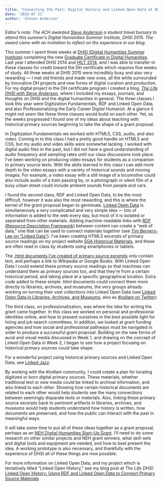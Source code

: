 ```yaml
---
title: 'Connecting the Past: Digital History and Linked Open Data at DHSI 2015'
date: '2015-07-21'
author: 'Steven Anderson'
---
```

*Editor’s note: The ACH awarded [Steve Anderson](http://steveanderson.digital) a student travel bursary to attend this summer’s Digital Humanities Summer Institute, DHSI 2015. The award came with an invitation to reflect on the experience in our blog.*

This summer I spent three weeks at [DHSI (Digital Humanities Summer Institute)](http://dhsi.org) completing the new [Graduate Certificate in Digital Humanities](http://web.uvic.ca/calendar2014-09/GRAD/GPROGS/Engl/PrRe.html#GCinDH). Last year I attended DHSI 2014 and [HILT 2014](http://dhtraining.org), and I was able to transfer-in these classes for credit toward the DH certificate which requires five weeks of study. All three weeks at DHSI 2015 were incredibly busy and also very rewarding — I met old friends and made new ones, all the while surrounded by innovative DH projects and new forms of digital curation and production. For my digital project in the DH certificate program I created a blog, [*The Life DHSI with Steve Anderson*](http://thelifedhsi.org), where I included my essays, journals, and thoughts on DHSI and the digital humanities in general. The three classes I took this year were Digitization Fundamentals, RDF and Linked Open Data, and also Professionalizing the Early Career Digital Humanist. At a glance it might not seem like these three classes would build on each other. Yet, as the weeks progressed I found one of my ideas about teaching with historical primary sources beginning to take the shape of a grant proposal.

In Digitization Fundamentals we worked with HTML5, CSS, audio, and also video. Coming in to this class I had a pretty good handle on HTML5 and CSS, but my audio and video skills were somewhat lacking. I worked with digital audio files in the past, but I did not have a good understanding of audio frequency and sampling rates until our class discussions took place. I’ve been working on producing video essays for students as a companion to primary source texts. With the skills learned in this class I can add more depth to the video essays with a variety of historical sounds and moving images. For example, a video essay with a still image of a locomotive could also include audio of a train passing by, or a photograph or silent film of a busy urban street could include ambient sounds from people and cars.

I found the second class, RDF and Linked Open Data, to be the most difficult, however it was also the most rewarding, and this is where the kernel of the grant proposal began to germinate. [Linked Open Data](https://en.wikipedia.org/wiki/Linked_data) is simultaneously a very complicated and very simple idea — lots of information is added to the web every day, but most of it is isolated or separated from other materials. Adding machine-readable links with [RDF (Resource Description Framework)](https://en.wikipedia.org/wiki/Resource_Description_Framework) between content can create a “web of data,” one that can be used to connect materials together (see [Tim Berners-Lee on “Linked Data”](http://www.w3.org/DesignIssues/LinkedData.html)). I’ve been creating HTML5 excerpts of primary source readings on my project website [SGA Historical Materials](http://sgahm.org), and these are often read in class by students using smartphones or tablets.

The [.html documents I’ve created of primary source excerpts](http://sgahm.org/primary-sources) only contain text, and perhaps a link to Wikipedia or Google Books. With Linked Open Data I could extend these primary source readings so that machines can understand them as primary sources too, and that they’re from a certain historical period, and taking place at a specific geographical location. Extra code added to these simple .html documents could connect them more directly to libraries, archives, and museums, the very groups already working on turning their vast collections into Linked Open Data (see [Linked Open Data in Libraries, Archives, and Museums](http://lodlam.net), also as [\#lodlam on Twitter](https://twitter.com/hashtag/lodlam)).

The third class, on professionalization, was where the idea for writing the grant came together. In this class we worked on personal and professional identities online, and how to present ourselves in the best possible light for hiring and job search committees. In addition, we looked at grant funding agencies and how social and professional pathways must be navigated in order to produce a successful grant proposal. Building on the new forms of aural and visual media discussed in Week 1, and drawing on the concept of Linked Open Data in Week 2, I began to see how a project focusing on historical primary sources could take shape.

For a wonderful project using historical primary sources and Linked Open Data, see [Linked Jazz](https://linkedjazz.org).

By working with the #lodlam community, I could create a plan for locating digitized or born digital primary sources. These materials, whether traditional text or new media could be linked to archival information, and also linked to each other. Showing how certain historical documents are related to each other would help students see the many connections between seemingly disparate texts or materials. Also, linking these primary source excerpts back to pertinent artifacts in libraries, archives, and museums would help students understand how history is written, how documents are preserved, and how the public can interact with the past in meaningful ways.

It will take some time to put all of these ideas together as a grant proposal, perhaps as an [NEH Digital Humanities Start-Up Grant](http://www.neh.gov/grants/odh/digital-humanities-start-grants). I’ll need to do some research on other similar projects and NEH grant winners, what skill-sets and digital tools and equipment are needed, and how to best present the idea. A working prototype is also necessary, and thankfully with the experience of DHSI all of these things are now possible.

For more information on Linked Open Data, and my project which is tentatively titled “Linked Open History,” see my blog post at *The Life DHSI*: [Linked Open History: Using RDF and Linked Open Data to Connect Primary Source Materials](http://thelifedhsi.org/2015/06/linked-open-history-using-rdf-and-linked-open-data-to-connect-primary-source-materials/)